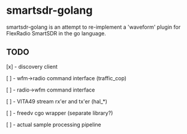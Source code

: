 # smartsdr-golang

smartsdr-golang is an attempt to re-implement a 'waveform' plugin for FlexRadio SmartSDR in the go language. 

## TODO
[x] - discovery client

[ ] - wfm->radio command interface (traffic_cop)

[ ] - radio->wfm command interface

[ ] - VITA49 stream rx'er and tx'er (hal_*)

[ ] - freedv cgo wrapper (separate library?)

[ ] - actual sample processing pipeline
